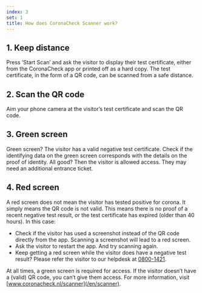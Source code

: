 ```yaml
---
index: 3
set: 1
title: How does CoronaCheck Scanner work?
---
```

## 1. Keep distance

Press ‘Start Scan’ and ask the visitor to display their test certificate, either from the CoronaCheck app or printed off as a hard copy. The test certificate, in the form of a QR code, can be scanned from a safe distance. 

## 2. Scan the QR code

Aim your phone camera at the visitor’s test certificate and scan the QR code.

## 3. Green screen

Green screen? The visitor has a valid negative test certificate. Check if the identifying data on the green screen corresponds with the details on the proof of identity. All good? Then the visitor is allowed access. They may need an additional entrance ticket. 

## 4. Red screen
A red screen does not mean the visitor has tested positive for corona. It simply means the QR code is not valid. This means there is no proof of a recent negative test result, or the test certificate has expired (older than 40 hours). In this case:

- Check if the visitor has used a screenshot instead of the QR code directly from the app. Scanning a screenshot will lead to a red screen.
- Ask the visitor to restart the app. And try scanning again. 
- Keep getting a red screen while the visitor does have a negative test result? Please refer the visitor to our helpdesk at <a href="tel:0800-1421">0800-1421</a>.

At all times, a green screen is required for access. If the visitor doesn’t have a (valid) QR code, you can’t give them access. For more information, visit [www.coronacheck.nl/scanner](/en/scanner).
